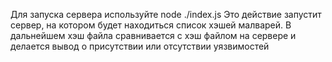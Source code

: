 Для запуска сервера используйте node ./index.js
Это действие запустит сервер, на котором будет находиться список хэшей малварей. В дальнейшем хэш файла сравнивается с хэш файлом на сервере и делается вывод о присутствии 
или отсутствии уязвимостей
